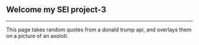 ## Welcome my SEI project-3
----

This page takes random quotes from a donald trump api, and overlays them on a picture of an axolotl.

